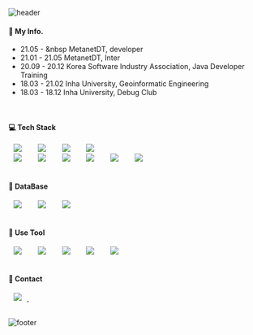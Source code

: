 ![header](https://capsule-render.vercel.app/api?type=Cylinder&color=89ca76&height=10&section=header)



#### 💁 My Info.

   - 21.05 - &nbsp MetanetDT, developer
   - 21.01 - 21.05 MetanetDT, Inter
   - 20.09 - 20.12 Korea Software Industry Association, Java Developer Training 
   - 18.03 - 21.02 Inha University, Geoinformatic Engineering
   - 18.03 - 18.12 Inha University, Debug Club


</br>

#### 💻 Tech Stack
<div>
    <a>
        <img src="https://img.shields.io/badge/-JAVA-%23007396?style=flat-square&logo=Java&logoColor=white" style="height : auto; margin-left : 10px; margin-right : 10px;"/>
    </a>&nbsp
    <a>
        <img src="https://img.shields.io/badge/-C%2B%2B-%2300599C?style=flat-square&logo=C%2B%2B&logoColor=white" style="height : auto; margin-left : 10px; margin-right : 10px;"/>
    </a>&nbsp
    <a>
        <img src="https://img.shields.io/badge/-Javascript-%23F7DF1E?style=flat-square&logo=javascript&logoColor=white" style="height : auto; margin-left : 10px; margin-right : 10px;"/>
    </a>&nbsp
    <a>
        <img src="https://img.shields.io/badge/-HTML-%23E34F26?style=flat-square&logo=html5&logoColor=white" style="height : auto; margin-left : 10px; margin-right : 10px;"/>
    </a>&nbsp
</div>

<div>
     <a>
        <img src="https://img.shields.io/badge/-CSS-%231572B6?style=flat-square&logo=css3&logoColor=white" style="height : auto; margin-left : 10px; margin-right : 10px;"/>
    </a>&nbsp
    <a>
        <img src="https://img.shields.io/badge/-Spring-%236DB33F?style=flat-square&logo=spring&logoColor=white" style="height : auto; margin-left : 10px; margin-right : 10px;"/>
    </a>&nbsp
    <a>
        <img src="https://img.shields.io/badge/-jQuery-%230769AD?style=flat-square&logo=jQuery&logoColor=white" style="height : auto; margin-left : 10px; margin-right : 10px;"/>
    </a>&nbsp
    <a>
        <img src="https://img.shields.io/badge/-Bootstrap-%237952B3?style=flat-square&logo=Bootstrap&logoColor=white" style="height : auto; margin-left : 10px; margin-right : 10px;"/>
    </a>&nbsp
    <a>
        <img src="https://img.shields.io/badge/-Mybatis-lightgrey?style=flat-square" style="height : auto; margin-left : 10px; margin-right : 10px;"/>
    </a>&nbsp
     <a>
        <img src="https://img.shields.io/badge/-Apache%20Tomcat-%23F8DC75?style=flat-square&logo=Apache%20Tomcat&logoColor=white" style="height : auto; margin-left : 10px; margin-right : 10px;"/>
    </a>&nbsp
</div>
</br>

#### 📁 DataBase
<div>
    <a>
        <img src="https://img.shields.io/badge/-OracleSQL-%23F80000?style=flat-square&logo=oracle&logoColor=white" style="height : auto; margin-left : 10px; margin-right : 10px;"/>
    </a>&nbsp
    <a>
        <img src="https://img.shields.io/badge/-MySQL-%234479A1?style=flat-square&logo=Mysql&logoColor=white" style="height : auto; margin-left : 10px; margin-right : 10px;"/>
    </a>&nbsp
    <a>
        <img src="https://img.shields.io/badge/-PostgreSQL-%23336791?style=flat-square&logo=PostgreSQL&logoColor=white" style="height : auto; margin-left : 10px; margin-right : 10px;"/>
    </a>&nbsp
    
</div>
</br>

#### 🔨 Use Tool
<div>
    <a>
        <img src="https://img.shields.io/badge/-Eclipse-%232C2255?style=flat-square&logo=eclipse%20ide&logoColor=white" style="height : auto; margin-left : 10px; margin-right : 10px;"/>
    </a>&nbsp
    <a>
        <img src="https://img.shields.io/badge/-AndroidStudio-%233DDC84?style=flat-square&logo=Android%20Studio&logoColor=white" style="height : auto; margin-left : 10px; margin-right : 10px;"/>
    </a>&nbsp
    <a>
        <img src="https://img.shields.io/badge/-Visual%20Studio-%235C2D91?style=flat-square&logo=Visual%20Studio&logoColor=white"" style="height : auto; margin-left : 10px; margin-right : 10px;"/>
    </a>&nbsp
    <a>
        <img src="https://img.shields.io/badge/-Qgis-%23589632?style=flat-square&logo=Qgis&logoColor=white" style="height : auto; margin-left : 10px; margin-right : 10px;"/>
    </a>&nbsp
    <a>
        <img src="https://img.shields.io/badge/-Photoshop-%2331A8FF?style=flat-square&logo=adobe%20Photoshop&logoColor=white" style="height : auto; margin-left : 10px; margin-right : 10px;"/>
    </a>&nbsp
</div>
</br>

#### 💬 Contact
<div>
    <a href="mailto:pjeeyeon27@gmail.com">
        <img src="https://img.shields.io/badge/-Gmail-%23D14836?style=flat-square&logo=Gmail&logoColor=white" style="height : auto; margin-left : 10px; margin-right : 10px;"/>
    </a>&nbsp
</div>
</br>

![footer](https://capsule-render.vercel.app/api?type=Cylinder&color=89ca76&height=10&section=footer)

